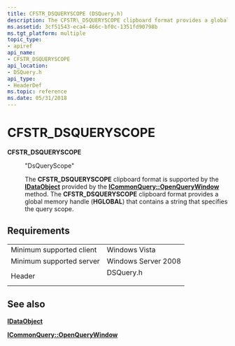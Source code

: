 ```yaml
---
title: CFSTR_DSQUERYSCOPE (DSQuery.h)
description: The CFSTR\_DSQUERYSCOPE clipboard format provides a global memory handle (HGLOBAL) that contains a string that specifies the query scope.
ms.assetid: 3cf51543-eca4-466c-bf0c-1351fd90798b
ms.tgt_platform: multiple
topic_type:
- apiref
api_name:
- CFSTR_DSQUERYSCOPE
api_location:
- DSQuery.h
api_type:
- HeaderDef
ms.topic: reference
ms.date: 05/31/2018
---
```


# CFSTR\_DSQUERYSCOPE

<dl> <dt>

<span id="CFSTR_DSQUERYSCOPE"></span><span id="cfstr_dsqueryscope"></span>**CFSTR\_DSQUERYSCOPE**
</dt> <dd> <dl> <dt>

"DsQueryScope"
</dt> <dt>



The **CFSTR\_DSQUERYSCOPE** clipboard format is supported by the [**IDataObject**](https://msdn.microsoft.com/library/ms688421(v=VS.85).aspx) provided by the [**ICommonQuery::OpenQueryWindow**](https://msdn.microsoft.com/library/ms676933(v=VS.85).aspx) method. The **CFSTR\_DSQUERYSCOPE** clipboard format provides a global memory handle (**HGLOBAL**) that contains a string that specifies the query scope.


</dt> </dl> </dd> </dl>

## Requirements



|                                     |                                                                                      |
|-------------------------------------|--------------------------------------------------------------------------------------|
| Minimum supported client<br/> | Windows Vista<br/>                                                             |
| Minimum supported server<br/> | Windows Server 2008<br/>                                                       |
| Header<br/>                   | <dl> <dt>DSQuery.h</dt> </dl> |



## See also

<dl> <dt>

[**IDataObject**](https://msdn.microsoft.com/library/ms688421(v=VS.85).aspx)
</dt> <dt>

[**ICommonQuery::OpenQueryWindow**](https://msdn.microsoft.com/library/ms676933(v=VS.85).aspx)
</dt> </dl>

 

 






